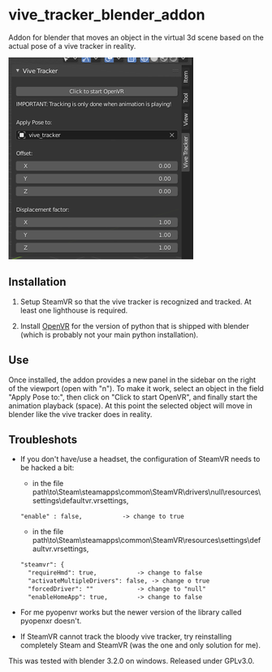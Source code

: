 # vive_tracker_blender_addon
Addon for blender that moves an object in the virtual 3d scene based on the actual pose of a vive tracker in reality.

![NodeTreeExample](panel_screenshot.png)

## Installation

1. Setup SteamVR so that the vive tracker is recognized and tracked. At least one lighthouse is required.

2. Install [OpenVR](https://github.com/cmbruns/pyopenvr "openvr library on github") for the version of python that is shipped with blender (which is probably not your main python installation).

## Use

Once installed, the addon provides a new panel in the sidebar on the right of the viewport (open with "n").
To make it work, select an object in the field "Apply Pose to:", then click on "Click to start OpenVR", and finally start the animation playback (space).
At this point the selected object will move in blender like the vive tracker does in reality.

## Troubleshots

* If you don't have/use a headset, the configuration of SteamVR needs to be hacked a bit:
	- in the file path\to\Steam\steamapps\common\SteamVR\drivers\null\resources\settings\defaultvr.vrsettings,
	```
	"enable" : false,			-> change to true
	```

	- in the file path\to\Steam\steamapps\common\SteamVR\resources\settings\defaultvr.vrsettings,
	```
	"steamvr": {
	  "requireHmd": true,			-> change to false
	  "activateMultipleDrivers": false,	-> change o true
	  "forcedDriver": ""			-> change to "null"
	  "enableHomeApp": true,		-> change to false
	```

* For me pyopenvr works but the newer version of the library called pyopenxr doesn't.

* If SteamVR cannot track the bloody vive tracker, try reinstalling completely Steam and SteamVR (was the one and only solution for me).

This was tested with blender 3.2.0 on windows.
Released under GPLv3.0.
